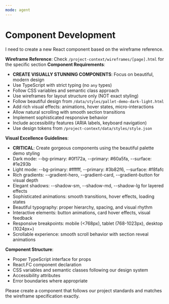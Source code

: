 ```yaml
---
mode: agent
---
```


# Component Development

I need to create a new React component based on the wireframe reference.

**Wireframe Reference**: Check `/project-context/wireframes/[page].html` for the specific section
**Component Requirements**:

- **CREATE VISUALLY STUNNING COMPONENTS**: Focus on beautiful, modern design
- Use TypeScript with strict typing (no `any` types)
- Follow CSS variables and semantic class approach
- Use wireframes for layout structure only (NOT exact styling)
- Follow beautiful design from `/data/styles/pallet-demo-dark-light.html`
- Add rich visual effects: animations, hover states, micro-interactions
- Allow natural scrolling with smooth section transitions
- Implement sophisticated responsive behavior
- Include accessibility features (ARIA labels, keyboard navigation)
- Use design tokens from `/project-context/data/styles/style.json`

**Visual Excellence Guidelines**:

- **CRITICAL**: Create gorgeous components using the beautiful palette demo styling
- Dark mode: --bg-primary: #0f172a, --primary: #60a5fa, --surface: #1e293b
- Light mode: --bg-primary: #ffffff, --primary: #3b82f6, --surface: #f8fafc
- Rich gradients: --gradient-hero, --gradient-card, --gradient-button for visual depth
- Elegant shadows: --shadow-sm, --shadow-md, --shadow-lg for layered effects
- Sophisticated animations: smooth transitions, hover effects, loading states
- Beautiful typography: proper hierarchy, spacing, and visual rhythm
- Interactive elements: button animations, card hover effects, visual feedback
- Responsive breakpoints: mobile (<768px), tablet (768-1023px), desktop (1024px+)
- Scrollable experience: smooth scroll behavior with section reveal animations

**Component Structure**:

- Proper TypeScript interface for props
- React.FC component declaration
- CSS variables and semantic classes following our design system
- Accessibility attributes
- Error boundaries where appropriate

Please create a component that follows our project standards and matches the wireframe specification exactly.
